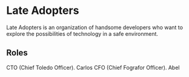 # Late Adopters

Late Adopters is an organization of handsome developers who want to explore the possibilities of technology in a safe environment.

## Roles

CTO (Chief Toledo Officer). Carlos
CFO (Chief Fografor Officer). Abel
